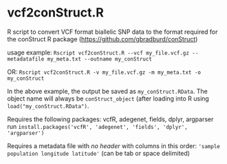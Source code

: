 # vcf2conStruct.R
R script to convert VCF format biallelic SNP data to the format required for the conStruct R package (https://github.com/gbradburd/conStruct)

usage example: ```Rscript vcf2conStruct.R --vcf my_file.vcf.gz --metadatafile my_meta.txt --outname my_conStruct```

OR: ```Rscript vcf2conStruct.R -v my_file.vcf.gz -m my_meta.txt -o my_conStruct```

In the above example, the output be saved as `my_conStruct.RData`. The object name will always be `conStruct_object` (after loading into R using `load("my_conStruct.RData")`.

Requires the following packages: vcfR, adegenet, fields, dplyr, argparser
run ```install.packages('vcfR', 'adegenet', 'fields', 'dplyr', 'argparser')```

Requires a metadata file with *no header* with columns in this order: `'sample population longitude latitude'` (can be tab or space delimited)
